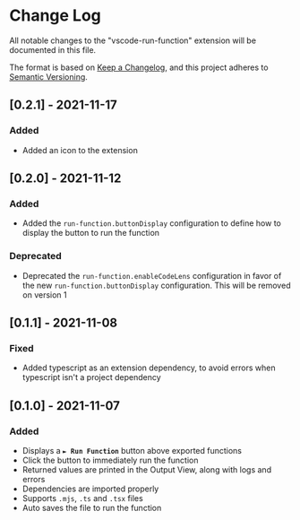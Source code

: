 # Change Log

All notable changes to the "vscode-run-function" extension will be documented in this file.

The format is based on [Keep a Changelog](https://keepachangelog.com/en/1.0.0/),
and this project adheres to [Semantic Versioning](https://semver.org/spec/v2.0.0.html).

## [0.2.1] - 2021-11-17

### Added

-   Added an icon to the extension

## [0.2.0] - 2021-11-12

### Added

-   Added the `run-function.buttonDisplay` configuration to define how to display the button to run the function

### Deprecated

-   Deprecated the `run-function.enableCodeLens` configuration in favor of the new `run-function.buttonDisplay` configuration. This will be removed on version 1

## [0.1.1] - 2021-11-08

### Fixed

-   Added typescript as an extension dependency, to avoid errors when typescript isn't a project dependency

## [0.1.0] - 2021-11-07

### Added

-   Displays a **`► Run Function`** button above exported functions
-   Click the button to immediately run the function
-   Returned values are printed in the Output View, along with logs and errors
-   Dependencies are imported properly
-   Supports `.mjs`, `.ts` and `.tsx` files
-   Auto saves the file to run the function
